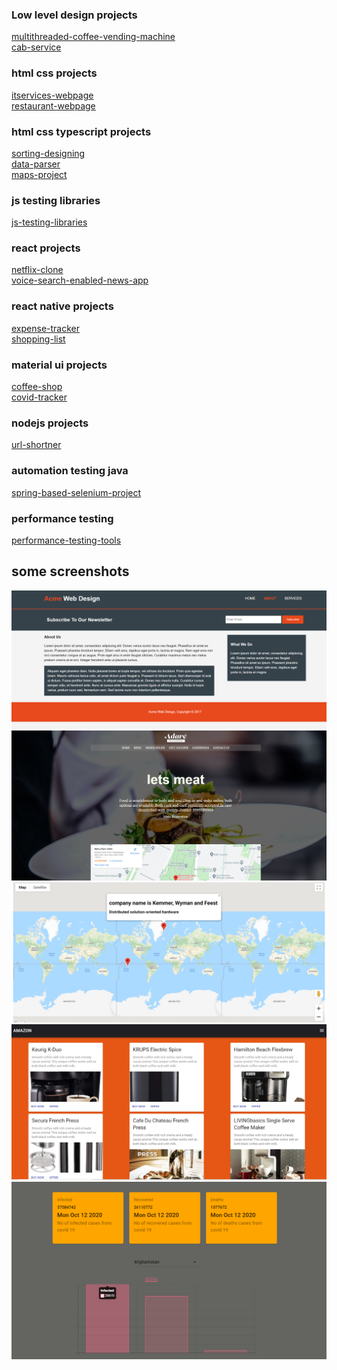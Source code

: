 ### Low level design projects

[multithreaded-coffee-vending-machine](https://github.com/engranshul/coffee-vending-machine)<br/>
[cab-service](https://github.com/engranshul/cab-management-portal)

### html css projects

[itservices-webpage](https://github.com/engranshul/itservices-webpage)<br/>
[restaurant-webpage](https://github.com/engranshul/restaurant-webpage)

### html css typescript projects

[sorting-designing](https://github.com/engranshul/sort-typescript) <br/>
[data-parser](https://github.com/engranshul/stats) <br/>
[maps-project](https://github.com/engranshul/maps-webapp-typescript)<br/>


### js testing libraries

[js-testing-libraries](https://github.com/engranshul/js-testing-libraries) <br/>

### react projects

[netflix-clone](https://github.com/engranshul/netflix-ui-clone) <br/>
[voice-search-enabled-news-app](https://github.com/engranshul/voice-search-enabled-news-webapp) <br/>

### react native projects

[expense-tracker](https://github.com/engranshul/expense-tracker) <br/>
[shopping-list](https://github.com/engranshul/shopping-list-ui-react-native) <br/>

### material ui projects

[coffee-shop](https://github.com/engranshul/coffee-shop-material-ui) <br/>
[covid-tracker](https://github.com/engranshul/covid-tracker) <br/>

### nodejs projects

[url-shortner](https://github.com/engranshul/url-shortner) <br/>

### automation testing java

[spring-based-selenium-project](https://github.com/engranshul/spring-selenium-project) <br/>

### performance testing

[performance-testing-tools](https://github.com/engranshul/performance-testing-tools) <br/>

## some screenshots
![Screenshot](/screenshots/itserviceswebpage.png)
![Screenshot](/screenshots/restaurantwebpage.png)
![Screenshot](/screenshots/mapstypescript.png)
![Screenshot](/screenshots/coffeeshopmaterialui.png)
![Screenshot](/screenshots/covidtracker.png)

